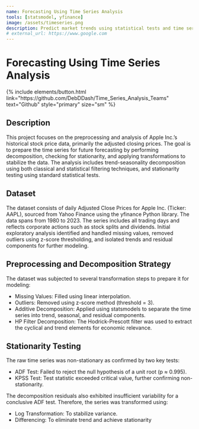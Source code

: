 ```yaml
---
name: Forecasting Using Time Series Analysis 
tools: [statsmodel, yfinance]
image: /assets/timeseries.png
description: Predict market trends using statistical tests and time series analysis.
# external_url: https://www.google.com
---
```

# Forecasting Using Time Series Analysis 
<p class="text-center">
{% include elements/button.html link="https://github.com/DebDDash/Time_Series_Analysis_Teams" text="Github" style="primary" size="sm" %}
</p>

## Description
This project focuses on the preprocessing and analysis of Apple Inc.’s historical stock price data, primarily the adjusted closing prices. The goal is to prepare the time series for future forecasting by performing decomposition, checking for stationarity, and applying transformations to stabilize the data. The analysis includes trend-seasonality decomposition using both classical and statistical filtering techniques, and stationarity testing using standard statistical tests.

## Dataset
The dataset consists of daily Adjusted Close Prices for Apple Inc. (Ticker: AAPL), sourced from Yahoo Finance using the yfinance Python library. The data spans from 1980 to 2023. The series includes all trading days and reflects corporate actions such as stock splits and dividends. Initial exploratory analysis identified and handled missing values, removed outliers using z-score thresholding, and isolated trends and residual components for further modeling.

## Preprocessing and Decomposition Strategy
The dataset was subjected to several transformation steps to prepare it for modeling:
- Missing Values: Filled using linear interpolation.
- Outliers: Removed using z-score method (threshold = 3).
- Additive Decomposition: Applied using statsmodels to separate the time series into trend, seasonal, and residual components.
- HP Filter Decomposition: The Hodrick-Prescott filter was used to extract the cyclical and trend elements for economic relevance.

## Stationarity Testing
The raw time series was non-stationary as confirmed by two key tests:
- ADF Test: Failed to reject the null hypothesis of a unit root (p ≈ 0.995).
- KPSS Test: Test statistic exceeded critical value, further confirming non-stationarity.

The decomposition residuals also exhibited insufficient variability for a conclusive ADF test. Therefore, the series was transformed using:
- Log Transformation: To stabilize variance.
- Differencing: To eliminate trend and achieve stationarity

